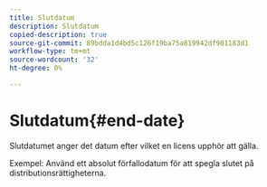 ```yaml
---
title: Slutdatum
description: Slutdatum
copied-description: true
source-git-commit: 89bdda1d4bd5c126f19ba75a819942df901183d1
workflow-type: tm+mt
source-wordcount: '32'
ht-degree: 0%

---
```



# Slutdatum{#end-date}

Slutdatumet anger det datum efter vilket en licens upphör att gälla.

Exempel: Använd ett absolut förfallodatum för att spegla slutet på distributionsrättigheterna.
